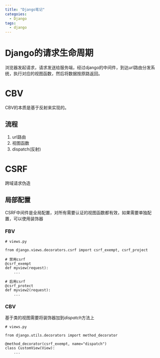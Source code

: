 ```yaml
---
title: "Django笔记"
categoies: 
  - Django
tags: 
  - django
---
```


# Django的请求生命周期
浏览器发起请求，请求发送给服务端，经过django的中间件，到达url路由分发系统，执行对应的视图函数，然后将数据按原路返回。

# CBV
CBV的本质是基于反射来实现的。

## 流程
1. url路由
2. 视图函数
3. dispatch(反射)

# CSRF
跨域请求伪造

## 局部配置
CSRF中间件是全局配置，对所有需要认证的视图函数都有效，如果需要单独配置，可以使用装饰器

### FBV
```
# views.py

from django.views.decorators.csrf import csrf_exempt, csrf_project

# 禁用csrf
@csrf_exempt
def myview(request):
    ...

# 启用csrf
@csrf_protect
def myview2(request):
    ...
```

### CBV
基于类的视图需要将装饰器加到*dispatch*方法上
```
# views.py

from django.utils.decorators import method_decorator

@method_decorator(csrf_exempt, name="dispatch")
class CustomView(View):
    ...
```